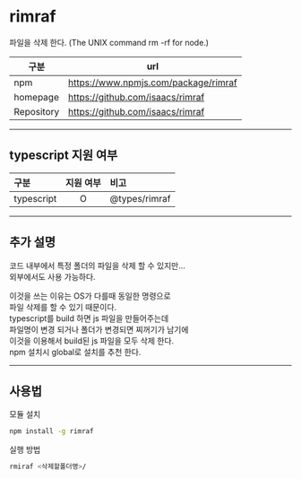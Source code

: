 # rimraf

파일을 삭제 한다. (The UNIX command rm -rf for node.)

|구분|url|
|---|---|
| npm | <https://www.npmjs.com/package/rimraf> |
| homepage | <https://github.com/isaacs/rimraf> |
| Repository | <https://github.com/isaacs/rimraf> |

---

## typescript 지원 여부

|구분|지원 여부|비고|
|:---|:---:|:---|
|typescript| O | @types/rimraf|

---

## 추가 설명

코드 내부에서 특정 폴더의 파일을 삭제 할 수 있지만...  
외부에서도 사용 가능하다.  

이것을 쓰는 이유는 OS가 다를때 동일한 명령으로  
파일 삭제를 할 수 있기 때문이다.  
typescript를 build 하면 js 파일을 만들어주는데  
파일명이 변경 되거나 폴더가 변경되면 찌꺼기가 남기에  
이것을 이용해서 build된 js 파일을 모두 삭제 한다.  
npm 설치시 global로 설치를 추천 한다.  

---

## 사용법

모듈 설치

``` bash
npm install -g rimraf
```

실행 방법

``` bash
rmiraf <삭제할폴더명>/
```
